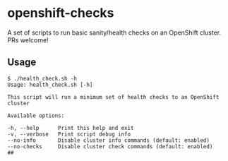 # openshift-checks

A set of scripts to run basic sanity/health checks on an OpenShift cluster. PRs welcome!

## Usage
~~~
$ ./health_check.sh -h
Usage: health_check.sh [-h]

This script will run a minimum set of health checks to an OpenShift cluster

Available options:

-h, --help      Print this help and exit
-v, --verbose   Print script debug info
--no-info       Disable cluster info commands (default: enabled)
--no-checks     Disable cluster check commands (default: enabled)
##
